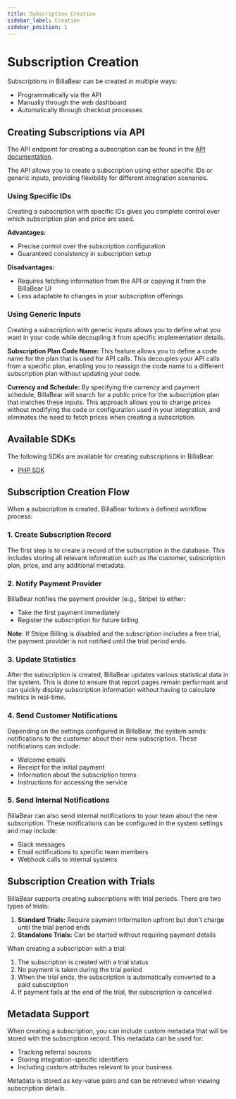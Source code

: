 ```yaml
---
title: Subscription Creation
sidebar_label: Creation
sidebar_position: 1
---
```


# Subscription Creation

Subscriptions in BillaBear can be created in multiple ways:

- Programmatically via the API
- Manually through the web dashboard
- Automatically through checkout processes

## Creating Subscriptions via API

The API endpoint for creating a subscription can be found in the [API documentation](https://swagger.billabear.com/#tag/Subscriptions/operation/customerStartSubscription).

The API allows you to create a subscription using either specific IDs or generic inputs, providing flexibility for different integration scenarios.

### Using Specific IDs

Creating a subscription with specific IDs gives you complete control over which subscription plan and price are used.

**Advantages:**
- Precise control over the subscription configuration
- Guaranteed consistency in subscription setup

**Disadvantages:**
- Requires fetching information from the API or copying it from the BillaBear UI
- Less adaptable to changes in your subscription offerings

### Using Generic Inputs

Creating a subscription with generic inputs allows you to define what you want in your code while decoupling it from specific implementation details.

**Subscription Plan Code Name:**
This feature allows you to define a code name for the plan that is used for API calls. This decouples your API calls from a specific plan, enabling you to reassign the code name to a different subscription plan without updating your code.

**Currency and Schedule:**
By specifying the currency and payment schedule, BillaBear will search for a public price for the subscription plan that matches these inputs. This approach allows you to change prices without modifying the code or configuration used in your integration, and eliminates the need to fetch prices when creating a subscription.

## Available SDKs

The following SDKs are available for creating subscriptions in BillaBear:

* [PHP SDK](https://github.com/billabear/php-sdk#start-subscription)

## Subscription Creation Flow

When a subscription is created, BillaBear follows a defined workflow process:

### 1. Create Subscription Record

The first step is to create a record of the subscription in the database. This includes storing all relevant information such as the customer, subscription plan, price, and any additional metadata.

### 2. Notify Payment Provider

BillaBear notifies the payment provider (e.g., Stripe) to either:
- Take the first payment immediately
- Register the subscription for future billing

**Note:** If Stripe Billing is disabled and the subscription includes a free trial, the payment provider is not notified until the trial period ends.

### 3. Update Statistics

After the subscription is created, BillaBear updates various statistical data in the system. This is done to ensure that report pages remain performant and can quickly display subscription information without having to calculate metrics in real-time.

### 4. Send Customer Notifications

Depending on the settings configured in BillaBear, the system sends notifications to the customer about their new subscription. These notifications can include:
- Welcome emails
- Receipt for the initial payment
- Information about the subscription terms
- Instructions for accessing the service

### 5. Send Internal Notifications

BillaBear can also send internal notifications to your team about the new subscription. These notifications can be configured in the system settings and may include:
- Slack messages
- Email notifications to specific team members
- Webhook calls to internal systems

## Subscription Creation with Trials

BillaBear supports creating subscriptions with trial periods. There are two types of trials:

1. **Standard Trials:** Require payment information upfront but don't charge until the trial period ends
2. **Standalone Trials:** Can be started without requiring payment details

When creating a subscription with a trial:

1. The subscription is created with a trial status
2. No payment is taken during the trial period
3. When the trial ends, the subscription is automatically converted to a paid subscription
4. If payment fails at the end of the trial, the subscription is cancelled

## Metadata Support

When creating a subscription, you can include custom metadata that will be stored with the subscription record. This metadata can be used for:

- Tracking referral sources
- Storing integration-specific identifiers
- Including custom attributes relevant to your business

Metadata is stored as key-value pairs and can be retrieved when viewing subscription details.